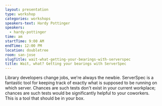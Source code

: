 ```yaml
---
layout: presentation
type: workshop
categories: workshops
speakers-text: Hardy Pottinger
speakers:
  - hardy-pottinger
time: am
startTime: 9:00 AM
endTime: 12:00 PM
location: doubletree
room: san-jose
slugTitle: wait-what-getting-your-bearings-with-serverspec
title: Wait, what? Getting your bearings with ServerSpec
---
```


Library developers change jobs, we're always the newbie. ServerSpec is a fantastic tool for keeping track of exactly what is supposed to be running on which server. Chances are such tests don't exist in your current workplace; chances are such tests would be significantly helpful to your coworkers. This is a tool that should be in your box.
